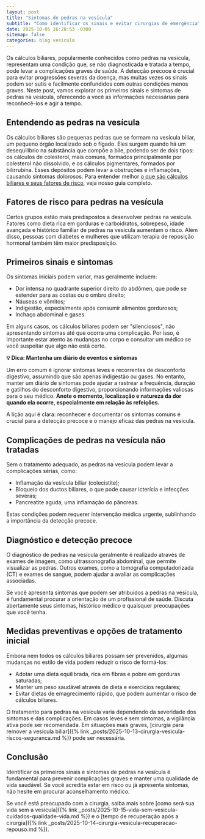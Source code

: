 ```yaml
---
layout: post
title: "Sintomas de pedras na vesícula"
subtitle: "Como identificar os sinais e evitar cirurgias de emergência"
date: 2025-10-05 16:28:53 -0300
sitemap: false
categories: blog vesicula
---
```


Os cálculos biliares, popularmente conhecidos como pedras na vesícula, representam uma condição que, se não diagnosticada e tratada a tempo, pode levar a complicações graves de saúde. A detecção precoce é crucial para evitar progressões severas da doença, mas muitas vezes os sinais podem ser sutis e facilmente confundidos com outras condições menos graves. Neste post, vamos explorar os primeiros sinais e sintomas de pedras na vesícula, oferecendo a você as informações necessárias para reconhecê-los e agir a tempo.

## Entendendo as pedras na vesícula

Os cálculos biliares são pequenas pedras que se formam na vesícula biliar, um pequeno órgão localizado sob o fígado. Eles surgem quando há um desequilíbrio na substância que compõe a bile, podendo ser de dois tipos: os cálculos de colesterol, mais comuns, formados principalmente por colesterol não dissolvido, e os cálculos pigmentares, formados por bilirrubina. Esses depósitos podem levar a obstruções e inflamações, causando sintomas dolorosos. Para entender melhor [o que são cálculos biliares e seus fatores de risco](/especialidade/vesicula-biliar-e-calculos-biliares/), veja nosso guia completo.

## Fatores de risco para pedras na vesícula

Certos grupos estão mais predispostos a desenvolver pedras na vesícula. Fatores como dieta rica em gorduras e carboidratos, sobrepeso, idade avançada e histórico familiar de pedras na vesícula aumentam o risco. Além disso, pessoas com diabetes e mulheres que utilizam terapia de reposição hormonal também têm maior predisposição.

## Primeiros sinais e sintomas

Os sintomas iniciais podem variar, mas geralmente incluem:

- Dor intensa no quadrante superior direito do abdômen, que pode se estender para as costas ou o ombro direito;
- Náuseas e vômitos;
- Indigestão, especialmente após consumir alimentos gordurosos;
- Inchaço abdominal e gases.

Em alguns casos, os cálculos biliares podem ser "silenciosos", não apresentando sintomas até que ocorra uma complicação. Por isso, é importante estar atento às mudanças no corpo e consultar um médico se você suspeitar que algo não está certo.

<div class="box">
<p><strong>💡️ Dica: Mantenha um diário de eventos e sintomas</strong></p>
<p>Um erro comum é ignorar sintomas leves e recorrentes de desconforto digestivo, assumindo que são apenas indigestão ou gases. No entanto, manter um diário de sintomas pode ajudar a rastrear a frequência, duração e gatilhos do desconforto digestivo, proporcionando informações valiosas para o seu médico. <strong>Anote o momento, localização e natureza da dor quando ela ocorre, especialmente em relação às refeições.</strong>
</p>
</div>

A lição aqui é clara: reconhecer e documentar os sintomas comuns é crucial para a detecção precoce e o manejo eficaz das pedras na vesícula.

## Complicações de pedras na vesícula não tratadas

Sem o tratamento adequado, as pedras na vesícula podem levar a complicações sérias, como:

- Inflamação da vesícula biliar (colecistite);
- Bloqueio dos ductos biliares, o que pode causar icterícia e infecções severas;
- Pancreatite aguda, uma inflamação do pâncreas.

Estas condições podem requerer intervenção médica urgente, sublinhando a importância da detecção precoce.

## Diagnóstico e detecção precoce

O diagnóstico de pedras na vesícula geralmente é realizado através de exames de imagem, como ultrassonografia abdominal, que permite visualizar as pedras. Outros exames, como a tomografia computadorizada (CT) e exames de sangue, podem ajudar a avaliar as complicações associadas.

Se você apresenta sintomas que podem ser atribuídos a pedras na vesícula, é fundamental procurar a orientação de um profissional de saúde. Discuta abertamente seus sintomas, histórico médico e quaisquer preocupações que você tenha.

## Medidas preventivas e opções de tratamento inicial

Embora nem todos os cálculos biliares possam ser prevenidos, algumas mudanças no estilo de vida podem reduzir o risco de formá-los:

- Adotar uma dieta equilibrada, rica em fibras e pobre em gorduras saturadas;
- Manter um peso saudável através de dieta e exercícios regulares;
- Evitar dietas de emagrecimento rápido, que podem aumentar o risco de cálculos biliares.

O tratamento para pedras na vesícula varia dependendo da severidade dos sintomas e das complicações. Em casos leves e sem sintomas, a vigilância ativa pode ser recomendada. Em situações mais graves, [cirurgia para remover a vesícula biliar]({% link _posts/2025-10-13-cirurgia-vesicula-riscos-seguranca.md %}) pode ser necessária.

## Conclusão

Identificar os primeiros sinais e sintomas de pedras na vesícula é fundamental para prevenir complicações graves e manter uma qualidade de vida saudável. Se você acredita estar em risco ou já apresenta sintomas, não hesite em procurar aconselhamento médico.

Se você está preocupado com a cirurgia, saiba mais sobre [como será sua vida sem a vesícula]({% link _posts/2025-10-15-vida-sem-vesicula-cuidados-qualidade-vida.md %}) e o [tempo de recuperação após a cirurgia]({% link _posts/2025-10-14-cirurgia-vesicula-recuperacao-repouso.md %}).
